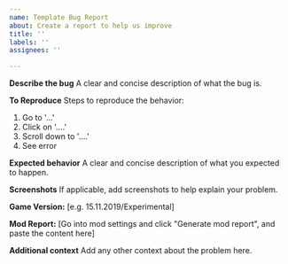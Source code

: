 ```yaml
---
name: Template Bug Report
about: Create a report to help us improve
title: ''
labels: ''
assignees: ''

---
```


**Describe the bug**
A clear and concise description of what the bug is.

**To Reproduce**
Steps to reproduce the behavior:
1. Go to '...'
2. Click on '....'
3. Scroll down to '....'
4. See error

**Expected behavior**
A clear and concise description of what you expected to happen.

**Screenshots**
If applicable, add screenshots to help explain your problem.

**Game Version:** [e.g. 15.11.2019/Experimental]

**Mod Report:**
 [Go into mod settings and click "Generate mod report", and paste the content here]

**Additional context**
Add any other context about the problem here.
